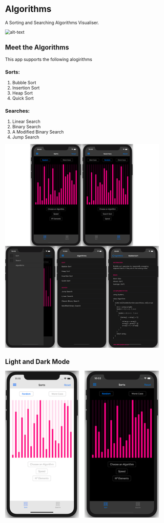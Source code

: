 # Algorithms
 
A Sorting and Searching Algorithms Visualiser.

![alt-text](SortingAlgorithmsGIF.gif)

## Meet the Algorithms
This app supports the following alogirithms
### Sorts:
1. Bubble Sort
2. Insertion Sort
3. Heap Sort
4. Quick Sort
### Searches:
1. Linear Search
2. Binary Search
3. A Modified Binary Search
4. Jump Search

![alt-text](Screenshots/BigScreenShot.png)

## Light and Dark Mode

![alt-text](Screenshots/LAndDMode.png)

